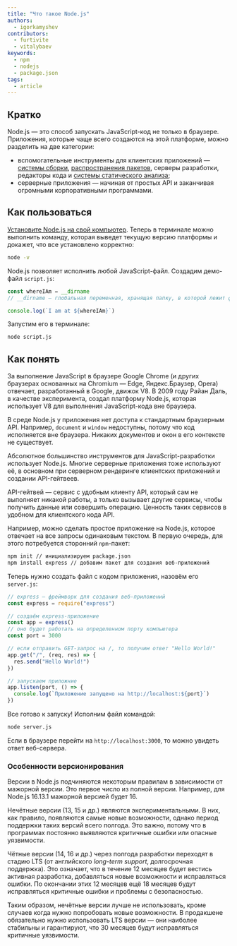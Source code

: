 ```yaml
---
title: "Что такое Node.js"
authors:
  - igorkamyshev
contributors:
  - furtivite
  - vitalybaev
keywords:
  - npm
  - nodejs
  - package.json
tags:
  - article
---
```


## Кратко

Node.js — это способ запускать JavaScript-код не только в браузере. Приложения, которые чаще всего создаются на этой платформе, можно разделить на две категории:

- вспомогательные инструменты для клиентских приложений — [системы сборки](/tools/bundlers), [распространения пакетов](/tools/package-managers), серверы разработки, редакторы кода и [системы статического анализа](/tools/static-analysis);
- серверные приложения — начиная от простых API и заканчивая огромными корпоративными программами.

## Как пользоваться

[Установите Node.js на свой компьютер](https://nodejs.org/). Теперь в терминале можно выполнить команду, которая выведет текущую версию платформы и докажет, что все установлено корректно:

```bash
node -v
```

Node.js позволяет исполнить любой JavaScript-файл. Создадим демо-файл `script.js`:

```js
const whereIAm = __dirname
// __dirname — глобальная переменная, хранящая папку, в которой лежит файл скрипта

console.log(`I am at ${whereIAm}`)
```

Запустим его в терминале:

```bash
node script.js
```

## Как понять

За выполнение JavaScript в браузере Google Chrome (и других браузерах основанных на Chromium — Edge, Яндекс.Браузер, Opera) отвечает, разработанный в Google, движок V8. В 2009 году Райан Даль, в качестве эксперимента, создал платформу Node.js, которая использует V8 для выполнения JavaScript-кода вне браузера.

В среде Node.js у приложения нет доступа к стандартным браузерным API. Например, `document` и `window` недоступны, потому что код исполняется вне браузера. Никаких документов и окон в его контексте не существует.

Абсолютное большинство инструментов для JavaScript-разработки использует Node.js. Многие серверные приложения тоже используют её, в основном при серверном рендеринге клиентских приложений и создании API-гейтвеев.

API-гейтвей — сервис с удобным клиенту API, который сам не выполняет никакой работы, а только вызывает другие сервисы, чтобы получить данные или совершить операцию. Ценность таких сервисов в удобном для клиентского кода API.

Например, можно сделать простое приложение на Node.js, которое отвечает на все запросы одинаковым текстом. В первую очередь, для этого потребуется сторонний `npm`-пакет:

```bash
npm init // инициализируем package.json
npm install express // добавим пакет для создания веб-приложений
```

Теперь нужно создать файл с кодом приложения, назовём его `server.js`:

```js
// express — фреймворк для создания веб-приложений
const express = require("express")

// создаём express-приложение
const app = express()
// оно будет работать на определенном порту компьютера
const port = 3000

// если отправить GET-запрос на /, то получим ответ "Hello World!"
app.get("/", (req, res) => {
  res.send("Hello World!")
})

// запускаем приложние
app.listen(port, () => {
  console.log(`Приложение запущено на http://localhost:${port}`)
})
```

Все готово к запуску! Исполним файл командой:

```bash
node server.js
```

Если в браузере перейти на `http://localhost:3000`, то можно увидеть ответ веб-сервера.

### Особенности версионирования

Версии в Node.js подчиняются некоторым правилам в зависимости от мажорной версии. Это первое число из полной версии. Например, для Node.js 16.13.1 мажорной версией будет 16.

Нечётные версии (13, 15 и др.) являются экспериментальными. В них, как правило, появляются самые новые возможности, однако период поддержки таких версий всего полгода. Это важно, потому что в программах постоянно выявляются критичные ошибки или опасные уязвимости.

Чётные версии (14, 16 и др.) через полгода разработки переходят в стадию LTS (от английского _long-term support_, долгосрочная поддержка). Это означает, что в течение 12 месяцев будет вестись активная разработка, добавляться новые возможности и исправляться ошибки. По окончании этих 12 месяцев ещё 18 месяцев будут исправляться критичные ошибки и проблемы с безопасностью.

Таким образом, нечётные версии лучше не использовать, кроме случаев когда нужно попробовать новые возможности. В продакшене обязательно нужно использовать LTS версии — они наиболее стабильны и гарантируют, что 30 месяцев будут исправляться критичные уязвимости.
